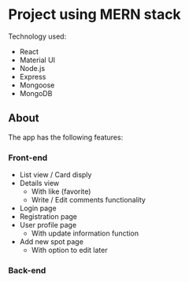 # Project using MERN stack

Technology used: 
  
  - React
  - Material UI
  - Node.js
  - Express
  - Mongoose
  - MongoDB

## About

The app has the following features:

### Front-end

  - List view / Card disply
  - Details view
    - With like (favorite)
    - Write / Edit comments functionality
  - Login page
  - Registration page
  - User profile page
    - With update information function
  - Add new spot page
    - With option to edit later

### Back-end


